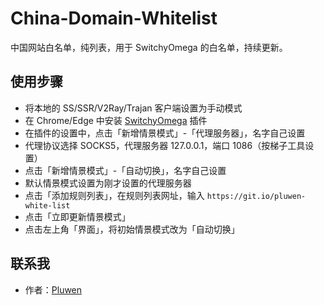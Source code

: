 # China-Domain-Whitelist
中国网站白名单，纯列表，用于 SwitchyOmega 的白名单，持续更新。

## 使用步骤
* 将本地的 SS/SSR/V2Ray/Trajan 客户端设置为手动模式
* 在 Chrome/Edge 中安装 [SwitchyOmega](https://chrome.google.com/webstore/detail/proxy-switchyomega/padekgcemlokbadohgkifijomclgjgif) 插件
* 在插件的设置中，点击「新增情景模式」-「代理服务器」，名字自己设置
* 代理协议选择 SOCKS5，代理服务器 127.0.0.1，端口 1086（按梯子工具设置）
* 点击「新增情景模式」-「自动切换」，名字自己设置
* 默认情景模式设置为刚才设置的代理服务器
* 点击「添加规则列表」，在规则列表网址，输入
``
https://git.io/pluwen-white-list
``
* 点击「立即更新情景模式」
* 点击左上角「界面」，将初始情景模式改为「自动切换」

## 联系我

* 作者：[Pluwen](https://twitter.com/pluwen)
